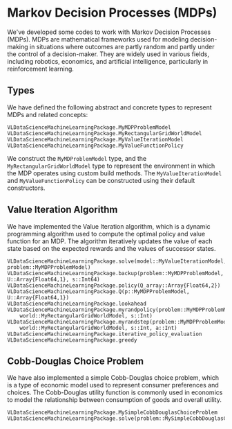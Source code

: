 # Markov Decision Processes (MDPs)
We've developed some codes to work with Markov Decision Processes (MDPs). MDPs are mathematical frameworks used for modeling decision-making in situations where outcomes are partly random and partly under the control of a decision-maker. They are widely used in various fields, including robotics, economics, and artificial intelligence, particularly in reinforcement learning.

## Types
We have defined the following abstract and concrete types to represent MDPs and related concepts:

```@docs
VLDataScienceMachineLearningPackage.MyMDPProblemModel
VLDataScienceMachineLearningPackage.MyRectangularGridWorldModel
VLDataScienceMachineLearningPackage.MyValueIterationModel
VLDataScienceMachineLearningPackage.MyValueFunctionPolicy
```

We construct the `MyMDProblemModel` type, and the `MyRectangularGridWorldModel` type to represent the environment in which the MDP operates using custom build methods. The `MyValueIterationModel` and `MyValueFunctionPolicy` can be constructed using their default constructors.

## Value Iteration Algorithm
We have implemented the Value Iteration algorithm, which is a dynamic programming algorithm used to compute the optimal policy and value function for an MDP. The algorithm iteratively updates the value of each state based on the expected rewards and the values of successor states.

```@docs
VLDataScienceMachineLearningPackage.solve(model::MyValueIterationModel, problem::MyMDPProblemModel)
VLDataScienceMachineLearningPackage.backup(problem::MyMDPProblemModel, U::Array{Float64,1}, s::Int64)
VLDataScienceMachineLearningPackage.policy(Q_array::Array{Float64,2})
VLDataScienceMachineLearningPackage.Q(p::MyMDPProblemModel, U::Array{Float64,1})
VLDataScienceMachineLearningPackage.lookahead
VLDataScienceMachineLearningPackage.myrandpolicy(problem::MyMDPProblemModel, 
    world::MyRectangularGridWorldModel, s::Int)
VLDataScienceMachineLearningPackage.myrandstep(problem::MyMDPProblemModel, 
    world::MyRectangularGridWorldModel, s::Int, a::Int)
VLDataScienceMachineLearningPackage.iterative_policy_evaluation
VLDataScienceMachineLearningPackage.greedy
```

## Cobb-Douglas Choice Problem
We have also implemented a simple Cobb-Douglas choice problem, which is a type of economic model used to represent consumer preferences and choices. The Cobb-Douglas utility function is commonly used in economics to model the relationship between consumption of goods and overall utility.

```@docs
VLDataScienceMachineLearningPackage.MySimpleCobbDouglasChoiceProblem
VLDataScienceMachineLearningPackage.solve(problem::MySimpleCobbDouglasChoiceProblem)
```
